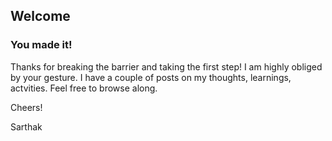 ## Welcome
### You made it!

Thanks for breaking the barrier and taking the first step! I am highly obliged by your gesture. I have a couple of posts on my thoughts, learnings, actvities. Feel free to browse along. 

Cheers!

Sarthak
